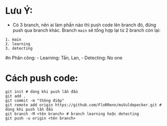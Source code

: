 # Lưu Ý:
+ Có 3 branch, nên ai làm phần nào thì push code lên branch đó, đừng push qua branch khác. Branch `main` sẽ tổng hợp lại từ 2 branch còn lại:
```
1. main
2. learning
3. detecting
```
#n Phân công:
    - Learning: Tấn, Lan, 
    - Detecting: No one

# Cách push code:
```shell
git init # dùng khi push lần đầu
git add .
git commit -m "thông điệp"
git remote add origin https://github.com/FloRRenn/muVuldepecker.git # dùng khi push lần đầu
git branch -M <tên branch> # branch learning hoặc detecting
git push -u origin <tên branch>
```
